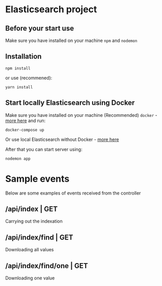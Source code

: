# Elasticsearch project

## Before your start use

Make sure you have installed on your machine `npm` and `nodemon`

## Installation

	npm install
	
or use (recommened):

	yarn install

## Start locally Elasticsearch using Docker

Make sure you have installed on your machine (Recommended) `docker` - [more here](https://www.docker.com/get-docker) and run:

    docker-compose up
    
Or use local Elasticsearch without Docker - [more here](https://www.elastic.co/downloads/elasticsearch)

After that you can start server using:

    nodemon app

# Sample events

Below are some examples of events received from the controller


## /api/index | GET

Carrying out the indexation

## /api/index/find | GET

Downloading all values

## /api/index/find/one | GET

Downloading one value
